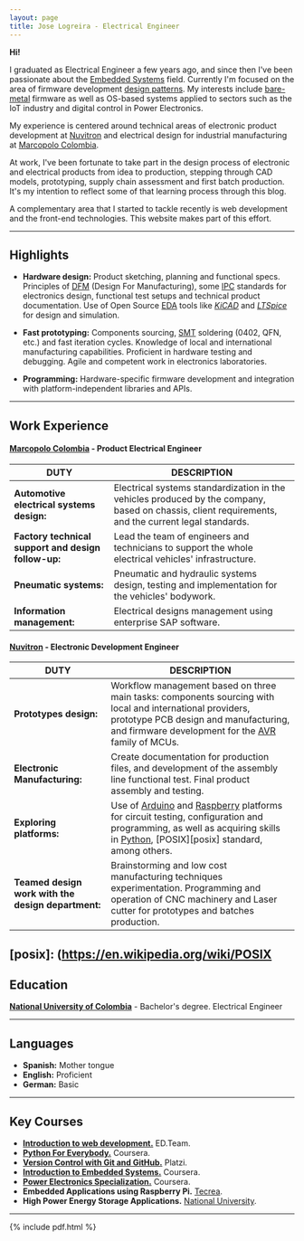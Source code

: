 ```yaml
---
layout: page
title: Jose Logreira - Electrical Engineer
---
```


**Hi!**

I graduated as Electrical Engineer a few years ago, and since then I've been passionate about the [Embedded Systems][es] field. Currently I'm focused on the area of firmware development [design patterns][dp]. My interests include [bare-metal][bm] firmware as well as OS-based systems applied to sectors such as the IoT industry and digital control in Power Electronics.

My experience is centered around technical areas of electronic product development at [Nuvitron][nuvitron] and electrical design for industrial manufacturing at [Marcopolo Colombia][mp].

At work, I've been fortunate to take part in the design process of electronic and electrical products from idea to production, stepping through CAD models, prototyping, supply chain assessment and first batch production. It's my intention to reflect some of that learning process through this blog.

A complementary area that I started to tackle recently is web development and the front-end technologies. This website makes part of this effort.

[es]: https://en.wikipedia.org/wiki/Embedded_system
[dp]: https://en.wikipedia.org/wiki/Software_design_pattern
[bm]: https://www.quora.com/What-is-bare-metal-programming-in-Embedded-systems
[nuvitron]: https://nuvitron.com
[mp]: http://www.superpolo.com.co/websites/superpolo/es/
---

## Highlights

- **Hardware design:** Product sketching, planning and functional specs. Principles of [DFM][dfm] (Design For Manufacturing), some [IPC][ipc] standards for electronics design, functional test setups and technical product documentation. Use of Open Source [EDA][eda] tools like *[KiCAD][kicad]* and *[LTSpice][ltspice]* for design and simulation.

- **Fast prototyping:** Components sourcing, [SMT][smt] soldering (0402, QFN, etc.) and fast iteration cycles. Knowledge of local and international manufacturing capabilities. Proficient in hardware testing and debugging. Agile and competent work in electronics laboratories.

- **Programming:** Hardware-specific firmware development and integration with platform-independent libraries and APIs.

[dfm]: https://en.wikipedia.org/wiki/Design_for_manufacturability
[ipc]: http://www.ipc.org/ContentPage.aspx?pageid=Standards
[eda]: https://en.wikipedia.org/wiki/Electronic_design_automation
[kicad]: https://kicad-pcb.org/
[ltspice]: https://www.analog.com/en/design-center/design-tools-and-calculators/ltspice-simulator.html#
[smt]: https://en.wikipedia.org/wiki/Surface-mount_technology
---

## Work Experience

#### [**Marcopolo Colombia**][mp] - Product Electrical Engineer

| DUTY | DESCRIPTION |
| ---- | ----------- |
| **Automotive electrical systems design:** | Electrical systems standardization in the vehicles produced by the company, based on chassis, client requirements, and the current legal standards. |
| **Factory technical support and design follow-up:** | Lead the team of engineers and technicians to support the whole electrical vehicles' infrastructure. |
| **Pneumatic systems:** | Pneumatic and hydraulic systems design, testing and implementation for the vehicles' bodywork.
| **Information management:** | Electrical designs management using enterprise SAP software. |

#### [**Nuvitron**][nuvitron] - Electronic Development Engineer

| DUTY | DESCRIPTION |
| ---- | ----------- |
| **Prototypes design:** | Workflow management based on three main tasks: components sourcing with local and international providers, prototype PCB design and manufacturing, and firmware development for the [AVR][avr] family of MCUs. |
| **Electronic Manufacturing:** | Create documentation for production files, and development of the assembly line functional test. Final product assembly and testing. |
| **Exploring platforms:** | Use of [Arduino][arduino] and [Raspberry][rpi] platforms for circuit testing, configuration and programming, as well as acquiring skills in [Python][python], [POSIX][posix] standard, among others. |
| **Teamed design work with the design department:** | Brainstorming and low cost manufacturing techniques experimentation. Programming and operation of CNC machinery and Laser cutter for prototypes and batches production. |

[avr]: https://en.wikipedia.org/wiki/AVR_microcontrollers
[arduino]: https://www.arduino.cc/
[rpi]: https://www.raspberrypi.org/
[python]: https://www.python.org/
[posix]: (https://en.wikipedia.org/wiki/POSIX
---

## Education

[**National University of Colombia**](https://unal.edu.co/) - Bachelor's degree. Electrical Engineer

---

## Languages

- **Spanish:** Mother tongue
- **English:** Proficient
- **German:** Basic

---

## Key Courses

- [**Introduction to web development.**][webdev] ED.Team.
- [**Python For Everybody.**][py4e] Coursera.
- [**Version Control with Git and GitHub.**][git] Platzi.
- [**Introduction to Embedded Systems.**][esys] Coursera.
- [**Power Electronics Specialization.**][pe] Coursera.
- **Embedded Applications using Raspberry Pi.** [Tecrea][tecrea].
- **High Power Energy Storage Applications.** [National University][ingunal].

[webdev]: https://ed.team/cursos-gratis
[py4e]: https://www.coursera.org/specializations/python
[git]: https://platzi.com/cursos/git-github/
[esys]: https://www.coursera.org/learn/introduction-embedded-systems
[pe]: https://www.coursera.org/specializations/power-electronics
[tecrea]: https://tecrea.com.co/
[ingunal]: https://ingenieria.bogota.unal.edu.co/es/

---

{% include pdf.html %}